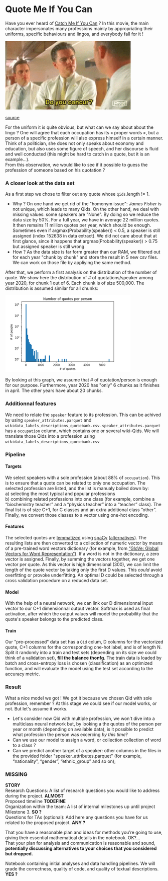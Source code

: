 # Quote Me If You Can

Have you ever heard of [Catch Me If You Can](https://en.wikipedia.org/wiki/Catch_Me_If_You_Can) ? In this movie, the main character impersonates many professions mainly by appropriating their uniforms, specific behaviours and lingos, and everybody fall for it !  

<img title="Do you concur ?" width="400px" src="img/tenor.gif">

[source](https://media1.tenor.com/images/24eba459fc0a6e19c4d2d60ed678e2f9/tenor.gif?itemid=7219821)

For the uniform it is quite obvious, but what can we say about about the lingo ? One will agree that each occupation has its « proper words », but a person of a specific profession will also express himself in a certain manner. Think of a politician, she does not only speaks about economy and education, but also uses some figure of speech, and her discourse is fluid and well conducted (this might be hard to catch in a quote, but it is an example…).  
From this observation, we would like to see if it possible to guess the profession of someone based on his quotation ?

### A closer look at the data set 

As a first step we chose to filter out any quote whose `qids`.length != 1. 
* Why ? On one hand we get rid of the "homonym issue": _James Fisher_ is not unique, which leads to many Qids. On the other hand, we deal with missing values: some speakers are "None".  By doing so we reduce the data size by 50%. For a full year, we have in average 22 million quotes. It then remains 11 million quotes per year, which should be enough.  
Sometimes even if argmax(Probability(speaker)) < 0.5, a speaker is still assigned (index 152638 in data extract). We did not care about that at first glance, since it happens that  argmax(Probability(speaker)) > 0.75 but assigned speaker is still wrong. 
* How ? As the data size is far form greater than our RAM, we filtered out for each year "chunk by chunk" and store the result in 5 new csv files. We can work on those file by appliying the same method.

After that, we perform a first analysis on the distribution of the number of quote. We show here the distribution of # of quotations/speaker among year 2020, for chunk 1 out of 6. Each chunk is of size 500,000. The distribution is assumed similar for all chunks: 

<img title="2020: first 500000 quotes" width="400px" src="img/2020first500000.PNG">

By looking at this graph, we assume that # of quotation/person is enough for our purpose. Furthermore, year 2020 has "only" 6 chunks as it finishes in april. The other years have about 20 chunks.

### Additionnal features

We need to relate the `speaker` feature to its profession. This can be achived by using `speaker_attributes.parquet` and `wikidata_labels_descriptions_quotebank.csv`. `speaker_attributes.parquet` has a `occupation` column, which contains one or several wiki-Qids. We will translate those Qids into a profession using `wikidata_labels_descriptions_quotebank.csv`

### Pipeline
#### Targets
We select speakers with a sole profession (about 88% of `occupation`). This is to ensure that a quote can be related to only one occupation. The selected profession are listed, and the list is manualy boiled down by:  
 a) selecting the most typical and popular professions  
 b) combining related professions into one class (for example, combine a “biochemistry teacher” and a “physics teacher” into a “teacher” class).
The final list is of size C+1, for C classes and an extra additional class “other”. Finally, we convert those classes to a vector using one-hot encoding.

#### Features
The selected quotes are [lemmatized](https://pythonwife.com/lemmatization-in-nlp/) using [spaCy](https://spacy.io/) ([alternatives](https://www.analyticsvidhya.com/blog/2020/08/top-4-sentence-embedding-techniques-using-python/)). The resulting lists are then converted to a collection of numeric vector by means of a pre-trained word vectors dictionary (for example, from [“GloVe: Global Vectors for Word Representation”](https://nlp.stanford.edu/projects/glove/)). If a word is not in the dictionary, a zero vector is assigned. Finally, by summing the vectors together, we get one vector per quote. As this vector is high dimensional (300), we can limit the length of the quote vector by taking only the first D values. This _could_ avoid overfitting or provoke underfitting. An optimal D could be selected through a cross validation procedure on a reduced data set. 

#### Model
With the help of a neural network, we can link our D dimensionnal input vector to our C+1 dimensionnal output vector. Softmax is used as final activation, after which the output values will model the probability that the quote's speaker belongs to the predicted class.

#### Train
Our "pre-processed" data set has a `Qid` colum, D columns for the vectorized quote, C+1 columns for the corresponding one-hot label, and is of length N. Split it randomly into a train and test sets (depending on its size we could think of a validation set), **fill the balance thonfg**. The train data is loaded by batch and cross-entropy loss is chosen (classification) as an optimized function, and will evaluate the model using the test set according to the accuracy metric.

### Result
What a nice model we got ! We got it because we chosen Qid with sole profession, remember ? At this stage we could see if our model works, or not. But let's assume it works.  
* Let's consider now Qid with multiple profession, we won't dive into a multiclass neural network but, by looking a the quotes of the person per year or month (depending on available data), is it possible to predict what profession the person was excercing _by this time_?
* Can we use our model to assign a word, or collection collection of word to a class ? 
* Can we predict another target of a speaker: other columns in the files in the provided folder "speaker_attributes.parquet" (for example, “nationality”, “gender”, “ethnic_group” and so on);

### MISSING
**STORY**  
Research Questions: A list of research questions you would like to address during the project. **ALMOST**  
Proposed timeline **TODEFINE**  
Organization within the team: A list of internal milestones up until project Milestone 3. **SO ?**  
Questions for TAs (optional): Add here any questions you have for us related to the proposed project. **ANY ?**  
    
That you have a reasonable plan and ideas for methods you’re going to use, giving their essential mathematical details in the notebook. OK?...  
That your plan for analysis and communication is reasonable and sound, **potentially discussing alternatives to your choices that you considered but dropped.**  
    
Notebook containing initial analyses and data handling pipelines. We will grade the correctness, quality of code, and quality of textual descriptions. **YES ?**
